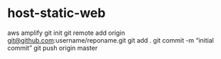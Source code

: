 # host-static-web
aws amplify
git init
git remote add origin git@github.com:username/reponame.git
git add .
git commit -m “initial commit”
git push origin master
